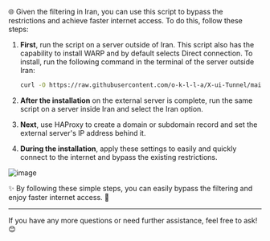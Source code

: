 

🌐 Given the filtering in Iran, you can use this script to bypass the restrictions and achieve faster internet access. To do this, follow these steps:

1. **First**, run the script on a server outside of Iran. This script also has the capability to install WARP and by default selects Direct connection. To install, run the following command in the terminal of the server outside Iran:

    ```bash
    curl -O https://raw.githubusercontent.com/o-k-l-l-a/X-ui-Tunnel/main/setup.sh &&  bash setup.sh
    ```


2. **After the installation** on the external server is complete, run the same script on a server inside Iran and select the Iran option.

3. **Next**, use HAProxy to create a domain or subdomain record and set the external server's IP address behind it.

4. **During the installation**, apply these settings to easily and quickly connect to the internet and bypass the existing restrictions.

![image](https://github.com/o-k-l-l-a/X-ui-Tunnel/assets/89906412/d0dbff02-05d9-4b21-8711-3231671f2ef7)


✨ By following these simple steps, you can easily bypass the filtering and enjoy faster internet access. 🚀

---

If you have any more questions or need further assistance, feel free to ask! 😊
